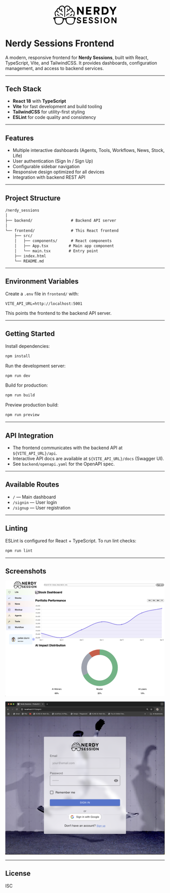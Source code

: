 <p align="center">
  <img src="src/assets/images/nerdy_sessions.svg" alt="Nerdy Sessions Logo" width="200"/>
</p>

# Nerdy Sessions Frontend

A modern, responsive frontend for **Nerdy Sessions**, built with React, TypeScript, Vite, and TailwindCSS. It provides dashboards, configuration management, and access to backend services.

---

## Tech Stack

- **React 18** with **TypeScript**
- **Vite** for fast development and build tooling
- **TailwindCSS** for utility-first styling
- **ESLint** for code quality and consistency

---

## Features

- Multiple interactive dashboards (Agents, Tools, Workflows, News, Stock, Life)
- User authentication (Sign In / Sign Up)
- Configurable sidebar navigation
- Responsive design optimized for all devices
- Integration with backend REST API

---

## Project Structure

```
/nerdy_sessions
│
├── backend/                 # Backend API server
│
└── frontend/                # This React frontend
    ├── src/
    │   ├── components/      # React components
    │   ├── App.tsx         # Main app component
    │   └── main.tsx        # Entry point
    ├── index.html
    └── README.md
```

---

## Environment Variables

Create a `.env` file in `frontend/` with:

```
VITE_API_URL=http://localhost:5001
```

This points the frontend to the backend API server.

---

## Getting Started

Install dependencies:

```bash
npm install
```

Run the development server:

```bash
npm run dev
```

Build for production:

```bash
npm run build
```

Preview production build:

```bash
npm run preview
```

---

## API Integration

- The frontend communicates with the backend API at `${VITE_API_URL}/api`.
- Interactive API docs are available at `${VITE_API_URL}/docs` (Swagger UI).
- See `backend/openapi.yaml` for the OpenAPI spec.

---

## Available Routes

- `/` — Main dashboard
- `/signin` — User login
- `/signup` — User registration

---

## Linting

ESLint is configured for React + TypeScript. To run lint checks:

```bash
npm run lint
```

---

## Screenshots

![App](src/assets/images/App.png)

![Sign In](src/assets/images/SignIn.png)

---

## License

ISC

